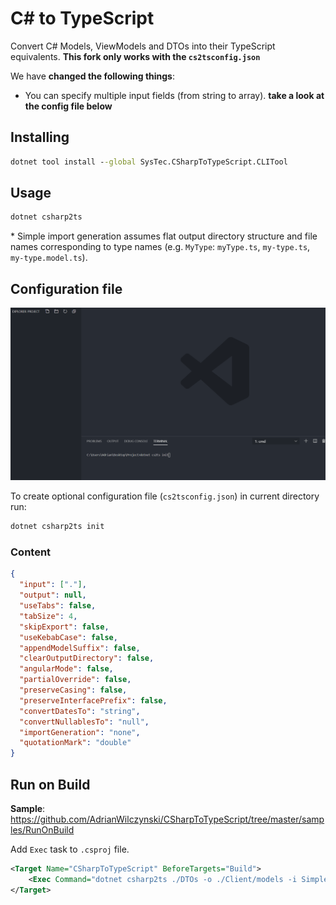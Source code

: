 # C# to TypeScript

Convert C# Models, ViewModels and DTOs into their TypeScript equivalents.
**This fork only works with the `cs2tsconfig.json`**

We have **changed the following things**:

- You can specify multiple input fields (from string to array). **take a look at the config file below**

## Installing

```cmd
dotnet tool install --global SysTec.CSharpToTypeScript.CLITool
```

## Usage

```cmd
dotnet csharp2ts
```

\* Simple import generation assumes flat output directory structure and file names corresponding to type names (e.g. `MyType`: `myType.ts`, `my-type.ts`, `my-type.model.ts`).

## Configuration file

![Configuration File](img/configurationFile.gif)

To create optional configuration file (`cs2tsconfig.json`) in current directory run:

```cmd
dotnet csharp2ts init
```

### Content

```json
{
  "input": ["."],
  "output": null,
  "useTabs": false,
  "tabSize": 4,
  "skipExport": false,
  "useKebabCase": false,
  "appendModelSuffix": false,
  "clearOutputDirectory": false,
  "angularMode": false,
  "partialOverride": false,
  "preserveCasing": false,
  "preserveInterfacePrefix": false,
  "convertDatesTo": "string",
  "convertNullablesTo": "null",
  "importGeneration": "none",
  "quotationMark": "double"
}
```

## Run on Build

**Sample**: https://github.com/AdrianWilczynski/CSharpToTypeScript/tree/master/samples/RunOnBuild

Add `Exec` task to `.csproj` file.

```xml
<Target Name="CSharpToTypeScript" BeforeTargets="Build">
    <Exec Command="dotnet csharp2ts ./DTOs -o ./Client/models -i Simple -q Single -c" />
</Target>
```
